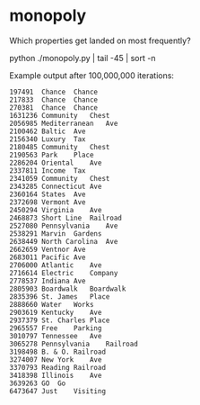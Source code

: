# monopoly
Which properties get landed on most frequently?


python ./monopoly.py | tail -45 | sort -n

Example output after 100,000,000 iterations:

```
197491	Chance	Chance
217833	Chance	Chance
270381	Chance	Chance
1631236	Community	Chest
2056985	Mediterranean	Ave
2100462	Baltic	Ave
2156340	Luxury	Tax
2180485	Community	Chest
2190563	Park	Place
2286204	Oriental	Ave
2337811	Income	Tax
2341059	Community	Chest
2343285	Connecticut	Ave
2360164	States	Ave
2372698	Vermont	Ave
2450294	Virginia	Ave
2468873	Short Line	Railroad
2527080	Pennsylvania	Ave
2538291	Marvin	Gardens
2638449	North Carolina	Ave
2662659	Ventnor	Ave
2683011	Pacific	Ave
2706000	Atlantic	Ave
2716614	Electric	Company
2778537	Indiana	Ave
2805903	Boardwalk	Boardwalk
2835396	St. James	Place
2888660	Water	Works
2903619	Kentucky	Ave
2937379	St. Charles	Place
2965557	Free	Parking
3010797	Tennessee	Ave
3065278	Pennsylvania	Railroad
3198498	B. & O.	Railroad
3274007	New York	Ave
3370793	Reading	Railroad
3418398	Illinois	Ave
3639263	GO	Go
6473647	Just	Visiting
```
